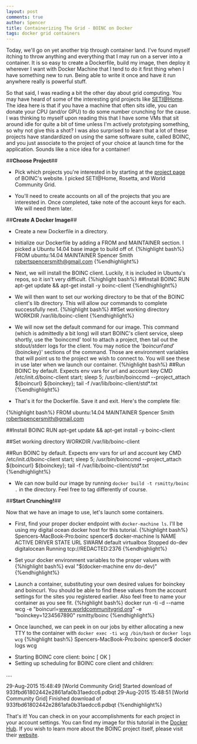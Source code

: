 ```yaml
---
layout: post
comments: true
author: Spencer
title: Containerizing The Grid - BOINC on Docker
tags: docker grid containers
---
```


Today, we'll go on yet another trip through container land. I've found myself itching to throw anything and everything that I may run on a server into a container. It is so easy to create a Dockerfile, build my image, then deploy it wherever I want with Docker Machine that I tend to do it first thing when I have something new to run. Being able to write it once and have it run anywhere really is powerful stuff. 

So that said, I was reading a bit the other day about grid computing. You may have heard of some of the interesting grid projects like [SETI@Home](http://setiathome.ssl.berkeley.edu/). The idea here is that if you have a machine that often sits idle, you can donate your CPU (and/or GPU) to do some number crunching for the cause. I was thinking to myself upon reading this that I have some VMs that sit around idle for quite a bit of time unless I'm actively prototyping something, so why not give this a shot? I was also surprised to learn that a lot of these projects have standardized on using the same software suite, called BOINC, and you just associate to the project of your choice at launch time for the application. Sounds like a nice idea for a container!

##**Choose Project**##

- Pick which projects you're interested in by starting at the [project page](https://boinc.berkeley.edu/projects.php) of BOINC's website. I picked SETI@Home, Rosetta, and World Community Grid.

- You'll need to create accounts on all of the projects that you are interested in. Once completed, take note of the account keys for each. We will need them later.

##**Create A Docker Image**##

- Create a new Dockerfile in a directory.

- Initialize our Dockerfile by adding a FROM and MAINTAINER section. I picked a Ubuntu 14.04 base image to build off of.
{%highlight bash%}
FROM ubuntu:14.04
MAINTAINER Spencer Smith <robertspencersmith@gmail.com>
{%endhighlight%}

- Next, we will install the BOINC client. Luckily, it is included in Ubuntu's repos, so it isn't very difficult.
{%highlight bash%}
##Install BOINC
RUN apt-get update && apt-get install -y boinc-client
{%endhighlight%}

- We will then want to set our working directory to be that of the BOINC client's lib directory. This will allow our commands to complete successfully next.
{%highlight bash%}
##Set working directory
WORKDIR /var/lib/boinc-client
{%endhighlight%}

- We will now set the default command for our image. This command (which is admittedly a bit long) will start BOINC's client service, sleep shortly, use the 'boinccmd' tool to attach a project, then tail out the stdout/stderr logs for the client. You may notice the '${boincurl}' and '${boinckey}' sections of the command. Those are environment variables that will point us to the project we wish to connect to. You will see these in use later when we launch our container.
{%highlight bash%}
##Run BOINC by default. Expects env vars for url and account key
CMD /etc/init.d/boinc-client start; sleep 5; /usr/bin/boinccmd --project_attach ${boincurl} ${boinckey}; tail -f /var/lib/boinc-client/std*.txt
{%endhighlight%}

- That's it for the Dockerfile. Save it and exit. Here's the complete file:

{%highlight bash%}
FROM ubuntu:14.04
MAINTAINER Spencer Smith <robertspencersmith@gmail.com>

##Install BOINC
RUN apt-get update && apt-get install -y boinc-client

##Set working directory
WORKDIR /var/lib/boinc-client

##Run BOINC by default. Expects env vars for url and account key
CMD /etc/init.d/boinc-client start; sleep 5; /usr/bin/boinccmd --project_attach ${boincurl} ${boinckey}; tail -f /var/lib/boinc-client/std*.txt
{%endhighlight%}

- We can now build our image by running `docker build -t rsmitty/boinc .` in the directory. Feel free to tag differently of course.

##**Start Crunching!**##

Now that we have an image to use, let's launch some containers.

- First, find your proper docker endpoint with `docker-machine ls`. I'll be using my digital ocean docker host for this tutorial.
{%highlight bash%}
Spencers-MacBook-Pro:boinc spencer$ docker-machine ls
NAME      ACTIVE   DRIVER         STATE     URL                         SWARM
default            virtualbox     Stopped
do-dev             digitalocean   Running   tcp://REDACTED:2376
{%endhighlight%}

- Set your docker environment variables to the proper values with
{%highlight bash%}
eval "$(docker-machine env do-dev)"
{%endhighlight%}

- Launch a container, substituting your own desired values for boinckey and boincurl. You should be able to find these values from the account settings for the sites you registered earlier. Also feel free to name your container as you see fit.
{%highlight bash%}
docker run -ti -d --name wcg -e "boincurl=www.worldcommunitygrid.org" -e "boinckey=1234567890" rsmitty/boinc
{%endhighlight%}

- Once launched, we can peek in on our jobs by either allocating a new TTY to the container with `docker exec -ti wcg /bin/bash` or `docker logs wcg`
{%highlight bash%}
Spencers-MacBook-Pro:boinc spencer$ docker logs wcg
 * Starting BOINC core client: boinc                                     [ OK ]
 * Setting up scheduling for BOINC core client and children:

....

29-Aug-2015 15:48:49 [World Community Grid] Started download of 933fbd61802442e2861afa0b31aedcc6.pdbqt
29-Aug-2015 15:48:51 [World Community Grid] Finished download of 933fbd61802442e2861afa0b31aedcc6.pdbqt
{%endhighlight%}

That's it! You can check in on your accomplishments for each project in your account settings. You can find my image for this tutorial in the [Docker Hub](https://hub.docker.com/r/rsmitty/boinc/). If you wish to learn more about the BOINC project itself, please visit their [website](https://boinc.berkeley.edu/).









